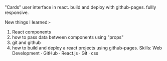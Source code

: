 "Cards" user interface in react.
build and deploy with github-pages.
fullly responsive.

New things I learned:-
1. React components
2. how to pass data between components using "props"
3. git and github
4. how to build and deploy a react projects using github-pages.
Skills: Web Development · GitHub · React.js · Git · css
